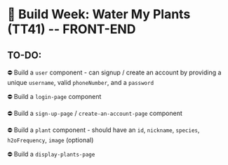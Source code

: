 #  🚧 Build Week: Water My Plants (TT41) -- FRONT-END

## TO-DO:

⛔ Build a `user` component - can signup / create an account by providing a unique `username`, valid `phoneNumber`, and a `password`

⛔ Build a `login-page` component

⛔ Build a `sign-up-page` / `create-an-account-page` component

⛔ Build a `plant` component - should have an `id`, `nickname`, `species`, `h2oFrequency`, `image` (optional)

⛔ Build a `display-plants-page`

